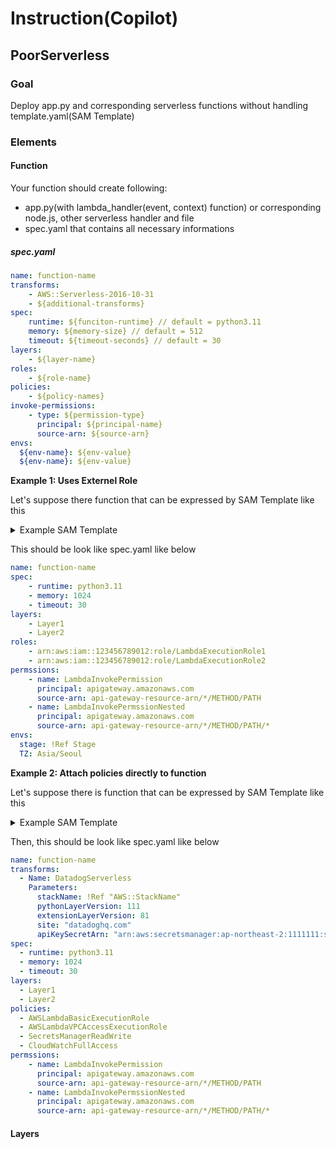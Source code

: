 # Instruction(Copilot)

## PoorServerless

### Goal

Deploy app.py and corresponding serverless functions without handling template.yaml(SAM Template)

### Elements

#### Function

Your function should create following:

- app.py(with lambda_handler(event, context) function) or corresponding node.js, other serverless handler and file
- spec.yaml that contains all necessary informations

##### spec.yaml

```yaml
name: function-name
transforms:
    - AWS::Serverless-2016-10-31
    - ${additional-transforms}
spec:
    runtime: ${funciton-runtime} // default = python3.11
    memory: ${memory-size} // default = 512
    timeout: ${timeout-seconds} // default = 30
layers:
    - ${layer-name}
roles:
    - ${role-name}
policies:
    - ${policy-names}
invoke-permissions:
    - type: ${permission-type}
      principal: ${principal-name}
      source-arn: ${source-arn}
envs:
  ${env-name}: ${env-value}
  ${env-name}: ${env-value}
```

**Example 1: Uses Externel Role**

Let's suppose there function that can be expressed by SAM Template like this
<details>
<summary>Example SAM Template</summary>

```yaml 
AWSTemplateFormatVersion: '2010-09-09'
Transform: AWS::Serverless-2016-10-31

Resources:
  Function:
    Type: AWS::Serverless::Function
    Properties:
      FunctionName: function-name
      CodeUri: ./
      Runtime: python3.11
      Handler: app.lambda_handler
      Layers:
        - Layer1
        - Layer2
      MemorySize: 1024
      Timeout: 30
      Environment:
        Variables:
          env: !Ref Stage
          TZ: Asia/Seoul
      Roles:
        - arn:aws:iam::123456789012:role/LambdaExecutionRole1
        - arn:aws:iam::123456789012:role/LambdaExecutionRole2
        - arn:aws:iam::123456789012:role/LambdaExecutionRole3
  LambdaInvokePermission:
    Type: AWS::Lambda::Permission
    Properties:
      Action: lambda:InvokeFunction
      FunctionName: !GetAtt Function.Arn
      Principal: apigateway.amazonaws.com
      SourceArn: !Sub "arn:aws:execute-api:${AWS::Region}:${AWS::AccountId}:api-gateway-resource-arn/*/METHOD/PATH"
  LambdaInvokePermissionSub:
    Type: AWS::Lambda::Permission
    Properties:
      Action: lambda:InvokeFunction
      FunctionName: !GetAtt Function.Arn
      Principal: apigateway.amazonaws.com
      SourceArn: !Sub "arn:aws:execute-api:${AWS::Region}:${AWS::AccountId}:api-gateway-resource-arn/*/METHOD/PATH/*"
```
</details>

This should be look like spec.yaml like below

```yaml
name: function-name
spec:
    - runtime: python3.11
    - memory: 1024
    - timeout: 30
layers:
    - Layer1
    - Layer2
roles:
    - arn:aws:iam::123456789012:role/LambdaExecutionRole1
    - arn:aws:iam::123456789012:role/LambdaExecutionRole2
permssions:
    - name: LambdaInvokePermission
      principal: apigateway.amazonaws.com
      source-arn: api-gateway-resource-arn/*/METHOD/PATH
    - name: LambdaInvokePermssionNested
      principal: apigateway.amazonaws.com
      source-arn: api-gateway-resource-arn/*/METHOD/PATH/*
envs:
  stage: !Ref Stage
  TZ: Asia/Seoul
```

**Example 2: Attach policies directly to function**

Let's suppose there is function that can be expressed by SAM Template like this

<details>
<summary>Example SAM Template</summary>

```yaml
AWSTemplateFormatVersion: '2010-09-09'
Transform: 
  - AWS::Serverless-2016-10-31
  - Name: DatadogServerless
    Parameters:
      stackName: !Ref "AWS::StackName"
      pythonLayerVersion: 111
      extensionLayerVersion: 81
      site: "datadoghq.com"
      apiKeySecretArn: "arn:aws:secretsmanager:ap-northeast-2:1111111:secret:DdApiKeySecret-SAdfSAe"

Resources:
  Function:
    Type: AWS::Serverless::Function
    Properties:
      FunctionName: function-name
      CodeUri: ./
      Runtime: python3.11
      Handler: app.lambda_handler
      Layers:
        - Layer1
        - Layer2
      MemorySize: 1024
      Timeout: 30
      Environment:
        Variables:
          env: !Ref Stage
          TZ: Asia/Seoul
      Policies:
        - AWSLambdaBasicExecutionRole
        - AWSLambdaVPCAccessExecutionRole
        - SecretsManagerReadWrite
        - CloudWatchFullAccess
  LambdaExecutionPolicy:
    Type: AWS::IAM::Policy
    Properties:
      PolicyName: LambdaExecutionPolicy
      PolicyDocument:
        Version: '2012-10-17'
        Statement:
          - Effect: Allow
            Action:
              - logs:CreateLogGroup
              - logs:CreateLogStream
              - logs:PutLogEvents
            Resource: arn:aws:logs:*:*:*
  LambdaInvokePermission:
    Type: AWS::Lambda::Permission
    Properties:
      Action: lambda:InvokeFunction
      FunctionName: !GetAtt Function.Arn
      Principal: apigateway.amazonaws.com
      SourceArn: !Sub "arn:aws:execute-api:${AWS::Region}:${AWS::AccountId}:api-gateway-resource-arn/*/METHOD/PATH"
  LambdaInvokePermissionSub:
    Type: AWS::Lambda::Permission
    Properties:
      Action: lambda:InvokeFunction
      FunctionName: !GetAtt Function.Arn
      Principal: apigateway.amazonaws.com
      SourceArn: !Sub "arn:aws:execute-api:${AWS::Region}:${AWS::AccountId}:api-gateway-resource-arn/*/METHOD/PATH/*"
```
</details>

Then, this should be look like spec.yaml like below

```yaml
name: function-name
transforms:
  - Name: DatadogServerless
    Parameters:
      stackName: !Ref "AWS::StackName"
      pythonLayerVersion: 111
      extensionLayerVersion: 81
      site: "datadoghq.com"
      apiKeySecretArn: "arn:aws:secretsmanager:ap-northeast-2:1111111:secret:DdApiKeySecret-SAdfSAe"
spec:
  - runtime: python3.11
  - memory: 1024
  - timeout: 30
layers:
  - Layer1
  - Layer2
policies:
  - AWSLambdaBasicExecutionRole
  - AWSLambdaVPCAccessExecutionRole
  - SecretsManagerReadWrite
  - CloudWatchFullAccess
permssions:
    - name: LambdaInvokePermission
      principal: apigateway.amazonaws.com
      source-arn: api-gateway-resource-arn/*/METHOD/PATH
    - name: LambdaInvokePermssionNested
      principal: apigateway.amazonaws.com
      source-arn: api-gateway-resource-arn/*/METHOD/PATH/*
```
#### Layers

<!-- TODO: Add layer generator -->